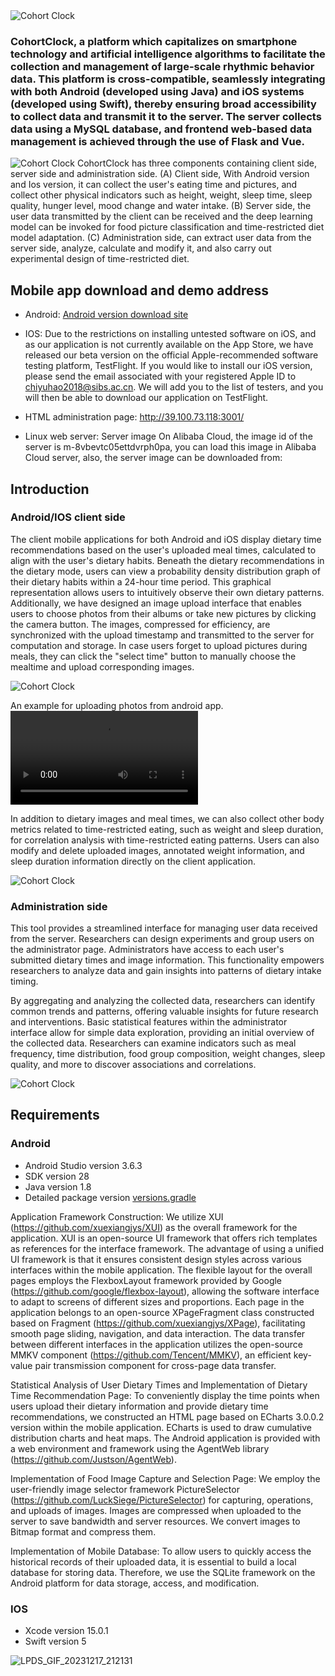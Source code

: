 <img src="./images/cohort_clock_logo.jpg" alt="Cohort Clock" title="Cohort Clock"/>

### CohortClock, a platform which capitalizes on smartphone technology and artificial intelligence algorithms to facilitate the collection and management of large-scale rhythmic behavior data. This platform is cross-compatible, seamlessly integrating with both Android (developed using Java) and iOS systems (developed using Swift), thereby ensuring broad accessibility to collect data and transmit it to the server. The server collects data using a MySQL database, and frontend web-based data management is achieved through the use of Flask and Vue. &nbsp;&nbsp;&nbsp;&nbsp;&nbsp;&nbsp;

<img src="./images/figure1.png" alt="Cohort Clock" title="Cohort Clock"/>
CohortClock has three components containing client side, server side and administration side. (A) Client side, With Android version and Ios version, it can collect the user's eating time and pictures, and collect other physical indicators such as height, weight, sleep time, sleep quality, hunger level, mood change and water intake. (B) Server side, the user data transmitted by the client can be received and the deep learning model can be invoked for food picture classification and time-restricted diet model adaptation. (C) Administration side, can extract user data from the server side, analyze, calculate and modify it, and also carry out experimental design of time-restricted diet.


## Mobile app download and demo address
* Android:   [Android version download site](https://github.com/WangLab-SINH/CohortClock/raw/main/app-release.apk)

* IOS: Due to the restrictions on installing untested software on iOS, and as our application is not currently available on the App Store, we have released our beta version on the official Apple-recommended software testing platform, TestFlight. If you would like to install our iOS version, please send the email associated with your registered Apple ID to chiyuhao2018@sibs.ac.cn. We will add you to the list of testers, and you will then be able to download our application on TestFlight.

* HTML administration page: http://39.100.73.118:3001/

* Linux web server: Server image On Alibaba Cloud, the image id of the server is m-8vbevtc05ettdvrph0pa, you can load this image in Alibaba Cloud server, also, the server image can be downloaded from:

## Introduction
### Android/IOS client side
The client mobile applications for both Android and iOS display dietary time recommendations based on the user's uploaded meal times, calculated to align with the user's dietary habits. Beneath the dietary recommendations in the dietary mode, users can view a probability density distribution graph of their dietary habits within a 24-hour time period. This graphical representation allows users to intuitively observe their own dietary patterns. Additionally, we have designed an image upload interface that enables users to choose photos from their albums or take new pictures by clicking the camera button. The images, compressed for efficiency, are synchronized with the upload timestamp and transmitted to the server for computation and storage. In case users forget to upload pictures during meals, they can click the "select time" button to manually choose the mealtime and upload corresponding images.

<img src="./images/Example1.png" alt="Cohort Clock" title="Cohort Clock"/>

An example for uploading photos from android app.
<video src="https://github.com/WangLab-SINH/CohortClock/assets/87359159/62377bc0-db6f-4d8c-b62e-ceae2b9f1802"></video>

In addition to dietary images and meal times, we can also collect other body metrics related to time-restricted eating, such as weight and sleep duration, for correlation analysis with time-restricted eating patterns. Users can also modify and delete uploaded images, annotated weight information, and sleep duration information directly on the client application.

<img src="./images/Example2.png" alt="Cohort Clock" title="Cohort Clock"/>

### Administration side
This tool provides a streamlined interface for managing user data received from the server. Researchers can design experiments and group users on the administrator page. Administrators have access to each user's submitted dietary times and image information. This functionality empowers researchers to analyze data and gain insights into patterns of dietary intake timing.

By aggregating and analyzing the collected data, researchers can identify common trends and patterns, offering valuable insights for future research and interventions. Basic statistical features within the administrator interface allow for simple data exploration, providing an initial overview of the collected data. Researchers can examine indicators such as meal frequency, time distribution, food group composition, weight changes, sleep quality, and more to discover associations and correlations.

<img src="./images/Example3.png" alt="Cohort Clock" title="Cohort Clock"/>

## Requirements
### Android
* Android Studio version 3.6.3
* SDK version 28
* Java version 1.8
* Detailed package version [versions.gradle](https://github.com/WangLab-SINH/CohortClock/blob/main/Android/versions.gradle)
  
Application Framework Construction: We utilize XUI (https://github.com/xuexiangjys/XUI) as the overall framework for the application. XUI is an open-source UI framework that offers rich templates as references for the interface framework. The advantage of using a unified UI framework is that it ensures consistent design styles across various interfaces within the mobile application. The flexible layout for the overall pages employs the FlexboxLayout framework provided by Google (https://github.com/google/flexbox-layout), allowing the software interface to adapt to screens of different sizes and proportions. Each page in the application belongs to an open-source XPageFragment class constructed based on Fragment (https://github.com/xuexiangjys/XPage), facilitating smooth page sliding, navigation, and data interaction. The data transfer between different interfaces in the application utilizes the open-source MMKV component (https://github.com/Tencent/MMKV), an efficient key-value pair transmission component for cross-page data transfer.

Statistical Analysis of User Dietary Times and Implementation of Dietary Time Recommendation Page: To conveniently display the time points when users upload their dietary information and provide dietary time recommendations, we constructed an HTML page based on ECharts 3.0.0.2 version within the mobile application. ECharts is used to draw cumulative distribution charts and heat maps. The Android application is provided with a web environment and framework using the AgentWeb library (https://github.com/Justson/AgentWeb).

Implementation of Food Image Capture and Selection Page: We employ the user-friendly image selector framework PictureSelector (https://github.com/LuckSiege/PictureSelector) for capturing, operations, and uploads of images. Images are compressed when uploaded to the server to save bandwidth and server resources. We convert images to Bitmap format and compress them.

Implementation of Mobile Database: To allow users to quickly access the historical records of their uploaded data, it is essential to build a local database for storing data. Therefore, we use the SQLite framework on the Android platform for data storage, access, and modification.

### IOS
* Xcode version 15.0.1
* Swift version 5

![LPDS_GIF_20231217_212131](https://github.com/WangLab-SINH/CohortClock/assets/87359159/5739c695-88c2-434f-ba30-70e83409a739)

